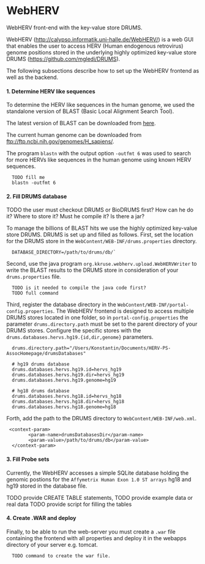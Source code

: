 # WebHERV
WebHERV front-end with the key-value store DRUMS.

WebHERV (http://calypso.informatik.uni-halle.de/WebHERV/) is a web GUI that enables the user to access HERV (Human endogenous retrovirus) genome positions stored in the underlying highly optimized key-value store DRUMS (https://github.com/mgledi/DRUMS).

The following subsections describe how to set up the WebHERV frontend as well as the backend. 

#### 1. Determine HERV like sequences

To determine the HERV like sequences in the human genome, we used the standalone version of BLAST (Basic Local Alignment Search Tool). 

The latest version of BLAST can be downloaded from [here](ftp://ftp.ncbi.nlm.nih.gov/blast/executables/blast+/LATEST/).

The current human genome can be downloaded from ftp://ftp.ncbi.nih.gov/genomes/H_sapiens/.

The program `blastn` with the output option `-outfmt 6` was used to search for more HERVs like sequences in the human genome using known HERV sequences.
```
  TODO fill me 
  blastn -outfmt 6
```


#### 2. Fill DRUMS database

TODO the user must checkout DRUMS or BioDRUMS first? How can he do it? Where to store it? Must he compile it? Is there a jar?

To manage the billions of BLAST hits we use the highly optimized key-value store DRUMS. DRUMS is set up and filled as follows. First, set the location for the DRUMS store in the `WebContent/WEB-INF/drums.properties` directory.
```
  DATABASE_DIRECTORY=/path/to/drums/db/`
```

Second, use the java program `org.kkruse.webherv.upload.WebHERVWriter` to write the BLAST results to the DRUMS store in consideration of your `drums.properties` file.
```
  TODO is it needed to compile the java code first?
  TODO full command
```

Third, register the database directory in the `WebContent/WEB-INF/portal-config.properties`. The WebHERV frontend is designed to access multiple DRUMS stores located in one folder, so in `portal-config.properties` the parameter `drums.directory.path` must be set to the parent directory of your DRUMS stores. Configure the specific stores with the `drums.databases.hervs.hg19.{id,dir,genome}` parameters.

```
  drums.directory.path="/Users/Konstantin/Documents/HERV-PS-AssocHomepage/drumsDatabases"

  # hg19 drums database
  drums.databases.hervs.hg19.id=hervs_hg19
  drums.databases.hervs.hg19.dir=hervs_hg19
  drums.databases.hervs.hg19.genome=hg19

  # hg18 drums database
  drums.databases.hervs.hg18.id=hervs_hg18
  drums.databases.hervs.hg18.dir=hervs_hg18
  drums.databases.hervs.hg18.genome=hg18
```

Forth, add the path to the DRUMS directory to `WebContent/WEB-INF/web.xml`. 
```
 <context-param>
		<param-name>drumsDatabasesDir</param-name>
		<param-value>/path/to/drums/db</param-value>
  </context-param>
```

#### 3. Fill Probe sets

Currently, the WebHERV accesses a simple SQLite database holding the genomic postions for the `Affymetrix Human Exon 1.0 ST arrays` hg18 and hg19 stored in the database file. 

TODO provide CREATE TABLE statements, 
TODO provide example data or real data
TODO provide script for filling the tables

#### 4. Create .WAR and deploy

Finally, to be able to run the web-server you must create a `.war` file containing the frontend with all properties and deploy it in the webapps directory of your server e.g. tomcat.  

```
  TODO command to create the war file. 
```

